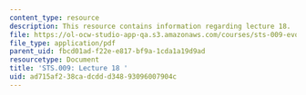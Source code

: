 ```yaml
---
content_type: resource
description: This resource contains information regarding lecture 18.
file: https://ol-ocw-studio-app-qa.s3.amazonaws.com/courses/sts-009-evolution-and-society-spring-2012/ad715af238cadcddd34893096007904c_MITSTS_009S12_lec18.pdf
file_type: application/pdf
parent_uid: fbcd01ad-f22e-e817-bf9a-1cda1a19d9ad
resourcetype: Document
title: 'STS.009: Lecture 18 '
uid: ad715af2-38ca-dcdd-d348-93096007904c
---
```

